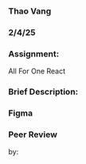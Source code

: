 ### Thao Vang

### 2/4/25

### Assignment:
All For One React

### Brief Description:


### Figma


### Peer Review
by:



